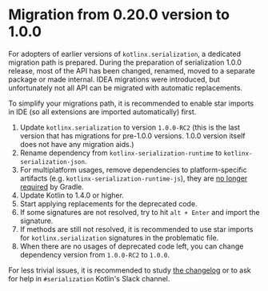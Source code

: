# Migration from 0.20.0 version to 1.0.0

For adopters of earlier versions of `kotlinx.serialization`, a dedicated migration path is prepared.
During the preparation of serialization 1.0.0 release, most of the API has been changed, renamed, moved to 
a separate package or made internal. IDEA migrations were introduced, but unfortunately not all API can be migrated 
with automatic replacements.

To simplify your migrations path, it is recommended to enable star imports in IDE (so all extensions are imported automatically) first.

1. Update `kotlinx.serialization` to version `1.0.0-RC2` (this is the last version that has migrations for pre-1.0.0 versions. 1.0.0 version itself does not have any migration aids.)
2. Rename dependency from `kotlinx-serialization-runtime` to `kotlinx-serialization-json`.
3. For multiplatform usages, remove dependencies to platform-specific artifacts (e.g. `kotlinx-serialization-runtime-js`), they are [no longer required](/README.md#multiplatform-common-js-native) by Gradle.
4. Update Kotlin to 1.4.0 or higher.
5. Start applying replacements for the deprecated code.
6. If some signatures are not resolved, try to hit `alt + Enter` and import the signature.
7. If methods are still not resolved, it is recommended to use star imports for `kotlinx.serialization` signatures in the problematic file.
8. When there are no usages of deprecated code left, you can change dependency version from `1.0.0-RC2` to `1.0.0`.

For less trivial issues, it is recommended to study [the changelog](../CHANGELOG.md#100-rc--2020-08-17) or to ask for help in `#serialization` Kotlin's Slack channel.
